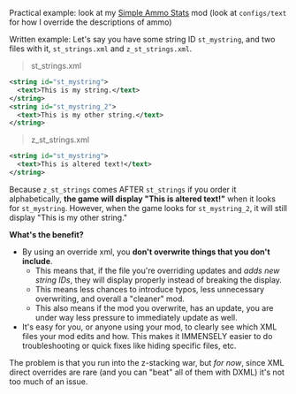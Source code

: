 Practical example: look at my [Simple Ammo Stats](https://drive.google.com/file/d/1VCinRtAqE5RPiT4MGnIODid5mkUuU8un/view?usp=drive_link) mod (look at `configs/text` for how I override the descriptions of ammo)

Written example:
Let's say you have some string ID `st_mystring`, and two files with it, `st_strings.xml` and `z_st_strings.xml`.

> st_strings.xml
```xml
<string id="st_mystring">
  <text>This is my string.</text>
</string>
<string id="st_mystring_2">
  <text>This is my other string.</text>
</string>
```
> z_st_strings.xml
```xml
<string id="st_mystring">
  <text>This is altered text!</text>
</string>
```
Because `z_st_strings` comes AFTER `st_strings` if you order it alphabetically, **the game will display "This is altered text!"** when it looks for `st_mystring`. However, when the game looks for `st_mystring_2`, it will still display "This is my other string."

**What's the benefit?** 
- By using an override xml, you **don't overwrite things that you don't include**. 
  - This means that, if the file you're overriding updates and *adds new string IDs*, they will display properly instead of breaking the display. 
  - This means less chances to introduce typos, less unnecessary overwriting, and overall a "cleaner" mod.
  - This also means if the mod you overwrite, has an update, you are under way less pressure to immediately update as well.
- It's easy for you, or anyone using your mod, to clearly see which XML files your mod edits and how. This makes it IMMENSELY easier to do troubleshooting or quick fixes like hiding specific files, etc.

The problem is that you run into the z-stacking war, but _for now_, since XML direct overrides are rare (and you can "beat" all of them with DXML) it's not too much of an issue.
